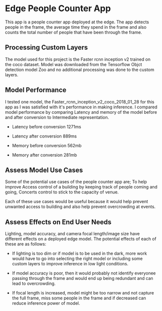 # Edge People Counter App

This app is a people counter app deployed at the edge. The app detects people in the frame, the average time they spend in the frame and also counts the total number of people that have been through the frame. 

## Processing Custom Layers

The model used for this project is the Faster rcnn inception v2 trained on the coco dataset. Model was downloaded from the Tensorflow Objct detection model Zoo and no additional processing was done to the custom layers. 

##  Model Performance

I tested one model, the Faster_rcnn_inception_v2_coco_2018_01_28 for this app as I was satisfied with it's performance in making inference. I compared model performance by comparing Latency and memory of the model before and after conversion to Intermediate representation. 

* Latency before conversion 1271ms
* Latency after conversion 889ms

* Memory before conversion 562mb 
* Memory after conversion 281mb 

## Assess Model Use Cases

Some of the potential use cases of the people counter app are; To help improve Access control of a building by keeping track of people coming and going, Concerts control to stick to the capacity of venue.

Each of these use cases would be useful because it would help prevent unwanted access to building and also help prevent overcrowding at events. 

## Assess Effects on End User Needs

Lighting, model accuracy, and camera focal length/image size have different effects on a deployed edge model. The potential effects of each of these are as follows:

* If lighting is too dim or if model is to be used in the dark, more work would have to go into selecting the right model or including some custom layers to improve inference in low light conditions. 

* If model accuracy is poor, then it would probably not identify everyonee passing through the frame and would end up being redundant and can lead to overcrowding.

* If focal length is increased, model might be too narrow and not capture the full frame, miss some people in the frame and if decreased can reduce inference power of model.